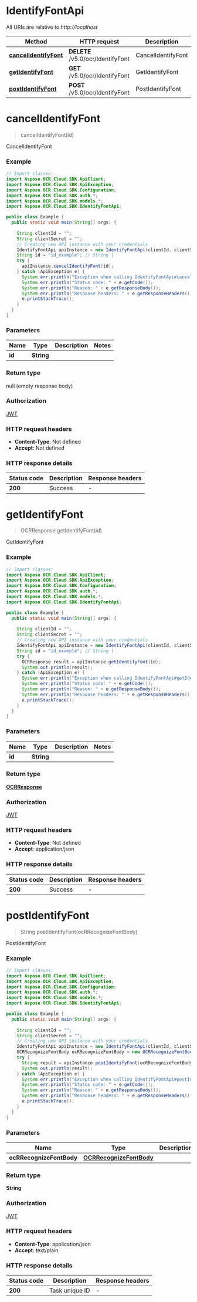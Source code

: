 # IdentifyFontApi

All URIs are relative to *http://localhost*

| Method | HTTP request | Description |
|------------- | ------------- | -------------|
| [**cancelIdentifyFont**](IdentifyFontApi.md#cancelIdentifyFont) | **DELETE** /v5.0/ocr/IdentifyFont | CancelIdentifyFont |
| [**getIdentifyFont**](IdentifyFontApi.md#getIdentifyFont) | **GET** /v5.0/ocr/IdentifyFont | GetIdentifyFont |
| [**postIdentifyFont**](IdentifyFontApi.md#postIdentifyFont) | **POST** /v5.0/ocr/IdentifyFont | PostIdentifyFont |


<a name="cancelIdentifyFont"></a>
# **cancelIdentifyFont**
> cancelIdentifyFont(id)

CancelIdentifyFont

### Example
```java
// Import classes:
import Aspose.OCR.Cloud.SDK.ApiClient;
import Aspose.OCR.Cloud.SDK.ApiException;
import Aspose.OCR.Cloud.SDK.Configuration;
import Aspose.OCR.Cloud.SDK.auth.*;
import Aspose.OCR.Cloud.SDK.models.*;
import Aspose.OCR.Cloud.SDK.IdentifyFontApi;

public class Example {
  public static void main(String[] args) {
    
    String clientId = "";
    String clientSecret = "";
    // Creating new API instance with your credentials
    IdentifyFontApi apiInstance = new IdentifyFontApi(clientId, clientSecret);
    String id = "id_example"; // String | 
    try {
      apiInstance.cancelIdentifyFont(id);
    } catch (ApiException e) {
      System.err.println("Exception when calling IdentifyFontApi#cancelIdentifyFont");
      System.err.println("Status code: " + e.getCode());
      System.err.println("Reason: " + e.getResponseBody());
      System.err.println("Response headers: " + e.getResponseHeaders());
      e.printStackTrace();
    }
  }
}
```

### Parameters

| Name | Type | Description  | Notes |
|------------- | ------------- | ------------- | -------------|
| **id** | **String**|  | |

### Return type

null (empty response body)

### Authorization

[JWT](../README.md#JWT)

### HTTP request headers

 - **Content-Type**: Not defined
 - **Accept**: Not defined

### HTTP response details
| Status code | Description | Response headers |
|-------------|-------------|------------------|
| **200** | Success |  -  |

<a name="getIdentifyFont"></a>
# **getIdentifyFont**
> OCRResponse getIdentifyFont(id)

GetIdentifyFont

### Example
```java
// Import classes:
import Aspose.OCR.Cloud.SDK.ApiClient;
import Aspose.OCR.Cloud.SDK.ApiException;
import Aspose.OCR.Cloud.SDK.Configuration;
import Aspose.OCR.Cloud.SDK.auth.*;
import Aspose.OCR.Cloud.SDK.models.*;
import Aspose.OCR.Cloud.SDK.IdentifyFontApi;

public class Example {
  public static void main(String[] args) {
    
    String clientId = "";
    String clientSecret = "";
    // Creating new API instance with your credentials
    IdentifyFontApi apiInstance = new IdentifyFontApi(clientId, clientSecret);
    String id = "id_example"; // String | 
    try {
      OCRResponse result = apiInstance.getIdentifyFont(id);
      System.out.println(result);
    } catch (ApiException e) {
      System.err.println("Exception when calling IdentifyFontApi#getIdentifyFont");
      System.err.println("Status code: " + e.getCode());
      System.err.println("Reason: " + e.getResponseBody());
      System.err.println("Response headers: " + e.getResponseHeaders());
      e.printStackTrace();
    }
  }
}
```

### Parameters

| Name | Type | Description  | Notes |
|------------- | ------------- | ------------- | -------------|
| **id** | **String**|  | |

### Return type

[**OCRResponse**](OCRResponse.md)

### Authorization

[JWT](../README.md#JWT)

### HTTP request headers

 - **Content-Type**: Not defined
 - **Accept**: application/json

### HTTP response details
| Status code | Description | Response headers |
|-------------|-------------|------------------|
| **200** | Success |  -  |

<a name="postIdentifyFont"></a>
# **postIdentifyFont**
> String postIdentifyFont(ocRRecognizeFontBody)

PostIdentifyFont

### Example
```java
// Import classes:
import Aspose.OCR.Cloud.SDK.ApiClient;
import Aspose.OCR.Cloud.SDK.ApiException;
import Aspose.OCR.Cloud.SDK.Configuration;
import Aspose.OCR.Cloud.SDK.auth.*;
import Aspose.OCR.Cloud.SDK.models.*;
import Aspose.OCR.Cloud.SDK.IdentifyFontApi;

public class Example {
  public static void main(String[] args) {
    
    String clientId = "";
    String clientSecret = "";
    // Creating new API instance with your credentials
    IdentifyFontApi apiInstance = new IdentifyFontApi(clientId, clientSecret);
    OCRRecognizeFontBody ocRRecognizeFontBody = new OCRRecognizeFontBody(); // OCRRecognizeFontBody | 
    try {
      String result = apiInstance.postIdentifyFont(ocRRecognizeFontBody);
      System.out.println(result);
    } catch (ApiException e) {
      System.err.println("Exception when calling IdentifyFontApi#postIdentifyFont");
      System.err.println("Status code: " + e.getCode());
      System.err.println("Reason: " + e.getResponseBody());
      System.err.println("Response headers: " + e.getResponseHeaders());
      e.printStackTrace();
    }
  }
}
```

### Parameters

| Name | Type | Description  | Notes |
|------------- | ------------- | ------------- | -------------|
| **ocRRecognizeFontBody** | [**OCRRecognizeFontBody**](OCRRecognizeFontBody.md)|  | |

### Return type

**String**

### Authorization

[JWT](../README.md#JWT)

### HTTP request headers

 - **Content-Type**: application/json
 - **Accept**: text/plain

### HTTP response details
| Status code | Description | Response headers |
|-------------|-------------|------------------|
| **200** | Task unique ID |  -  |

